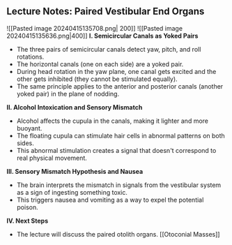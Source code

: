 ## Lecture Notes: Paired Vestibular End Organs

![[Pasted image 20240415135708.png| 200]]
![[Pasted image 20240415135636.png|400]]
**I. Semicircular Canals as Yoked Pairs**

- The three pairs of semicircular canals detect yaw, pitch, and roll rotations.
- The horizontal canals (one on each side) are a yoked pair.
- During head rotation in the yaw plane, one canal gets excited and the other gets inhibited (they cannot be stimulated equally).
- The same principle applies to the anterior and posterior canals (another yoked pair) in the plane of nodding.

**II. Alcohol Intoxication and Sensory Mismatch**

- Alcohol affects the cupula in the canals, making it lighter and more buoyant.
- The floating cupula can stimulate hair cells in abnormal patterns on both sides.
- This abnormal stimulation creates a signal that doesn't correspond to real physical movement.

**III. Sensory Mismatch Hypothesis and Nausea**

- The brain interprets the mismatch in signals from the vestibular system as a sign of ingesting something toxic.
- This triggers nausea and vomiting as a way to expel the potential poison.

**IV. Next Steps**

- The lecture will discuss the paired otolith organs.
[[Otoconial Masses]]